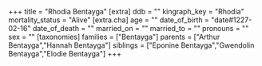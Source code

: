 +++
title = "Rhodia Bentayga"
[extra]
ddb = ""
kingraph_key = "Rhodia"
mortality_status = "Alive"
[extra.cha]
age = ""
date_of_birth = "date#1227-02-16"
date_of_death = ""
married_on = ""
married_to = ""
pronouns = ""
sex = ""
[taxonomies]
families = ["Bentayga"]
parents = ["Arthur Bentayga","Hannah Bentayga"]
siblings = ["Eponine Bentayga","Gwendolin Bentayga","Elodie Bentayga"]
+++

